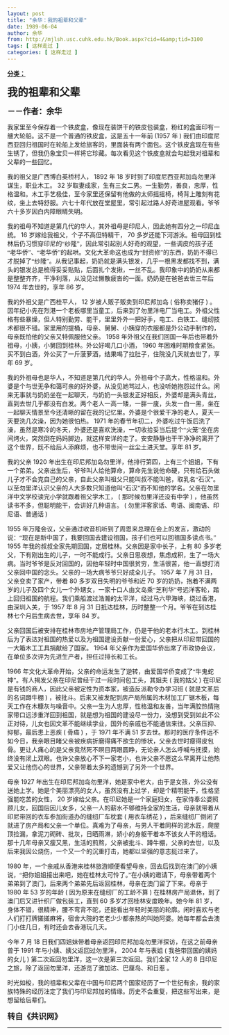 ```yaml
---
layout: post
title: "余华：我的祖辈和父辈"
date: 1989-06-04
author: 余华
from: http://mjlsh.usc.cuhk.edu.hk/Book.aspx?cid=4&amp;tid=3100
tags: [ 这样走过 ]
categories: [ 这样走过 ]
---
```


<div style="margin: 15px 10px 10px 0px;">
<div>
<span id="ctl00_ContentPlaceHolder1_chapter1_SubjectLabel" style="font-weight:bold;text-decoration:underline;">
   分类：
  </span>
</div>
<!--[if gte mso 9]><xml>
 <o:OfficeDocumentSettings>
  <o:AllowPNG/>
 </o:OfficeDocumentSettings>
</xml><![endif]-->
<!--[if gte mso 9]><xml>
 <w:WordDocument>
  <w:View>Normal</w:View>
  <w:Zoom>0</w:Zoom>
  <w:TrackMoves/>
  <w:TrackFormatting/>
  <w:PunctuationKerning/>
  <w:ValidateAgainstSchemas/>
  <w:SaveIfXMLInvalid>false</w:SaveIfXMLInvalid>
  <w:IgnoreMixedContent>false</w:IgnoreMixedContent>
  <w:AlwaysShowPlaceholderText>false</w:AlwaysShowPlaceholderText>
  <w:DoNotPromoteQF/>
  <w:LidThemeOther>EN-US</w:LidThemeOther>
  <w:LidThemeAsian>JA</w:LidThemeAsian>
  <w:LidThemeComplexScript>X-NONE</w:LidThemeComplexScript>
  <w:Compatibility>
   <w:BreakWrappedTables/>
   <w:SnapToGridInCell/>
   <w:WrapTextWithPunct/>
   <w:UseAsianBreakRules/>
   <w:DontGrowAutofit/>
   <w:SplitPgBreakAndParaMark/>
   <w:EnableOpenTypeKerning/>
   <w:DontFlipMirrorIndents/>
   <w:OverrideTableStyleHps/>
   <w:UseFELayout/>
  </w:Compatibility>
  <m:mathPr>
   <m:mathFont m:val="Cambria Math"/>
   <m:brkBin m:val="before"/>
   <m:brkBinSub m:val="&#45;-"/>
   <m:smallFrac m:val="off"/>
   <m:dispDef/>
   <m:lMargin m:val="0"/>
   <m:rMargin m:val="0"/>
   <m:defJc m:val="centerGroup"/>
   <m:wrapIndent m:val="1440"/>
   <m:intLim m:val="subSup"/>
   <m:naryLim m:val="undOvr"/>
  </m:mathPr></w:WordDocument>
</xml><![endif]-->
<!--[if gte mso 9]><xml>
 <w:LatentStyles DefLockedState="false" DefUnhideWhenUsed="true"
  DefSemiHidden="true" DefQFormat="false" DefPriority="99"
  LatentStyleCount="276">
  <w:LsdException Locked="false" Priority="0" SemiHidden="false"
   UnhideWhenUsed="false" QFormat="true" Name="Normal"/>
  <w:LsdException Locked="false" Priority="9" SemiHidden="false"
   UnhideWhenUsed="false" QFormat="true" Name="heading 1"/>
  <w:LsdException Locked="false" Priority="9" QFormat="true" Name="heading 2"/>
  <w:LsdException Locked="false" Priority="9" QFormat="true" Name="heading 3"/>
  <w:LsdException Locked="false" Priority="9" QFormat="true" Name="heading 4"/>
  <w:LsdException Locked="false" Priority="9" QFormat="true" Name="heading 5"/>
  <w:LsdException Locked="false" Priority="9" QFormat="true" Name="heading 6"/>
  <w:LsdException Locked="false" Priority="9" QFormat="true" Name="heading 7"/>
  <w:LsdException Locked="false" Priority="9" QFormat="true" Name="heading 8"/>
  <w:LsdException Locked="false" Priority="9" QFormat="true" Name="heading 9"/>
  <w:LsdException Locked="false" Priority="39" Name="toc 1"/>
  <w:LsdException Locked="false" Priority="39" Name="toc 2"/>
  <w:LsdException Locked="false" Priority="39" Name="toc 3"/>
  <w:LsdException Locked="false" Priority="39" Name="toc 4"/>
  <w:LsdException Locked="false" Priority="39" Name="toc 5"/>
  <w:LsdException Locked="false" Priority="39" Name="toc 6"/>
  <w:LsdException Locked="false" Priority="39" Name="toc 7"/>
  <w:LsdException Locked="false" Priority="39" Name="toc 8"/>
  <w:LsdException Locked="false" Priority="39" Name="toc 9"/>
  <w:LsdException Locked="false" Priority="35" QFormat="true" Name="caption"/>
  <w:LsdException Locked="false" Priority="10" SemiHidden="false"
   UnhideWhenUsed="false" QFormat="true" Name="Title"/>
  <w:LsdException Locked="false" Priority="0" Name="Default Paragraph Font"/>
  <w:LsdException Locked="false" Priority="11" SemiHidden="false"
   UnhideWhenUsed="false" QFormat="true" Name="Subtitle"/>
  <w:LsdException Locked="false" Priority="22" SemiHidden="false"
   UnhideWhenUsed="false" QFormat="true" Name="Strong"/>
  <w:LsdException Locked="false" Priority="20" SemiHidden="false"
   UnhideWhenUsed="false" QFormat="true" Name="Emphasis"/>
  <w:LsdException Locked="false" Priority="59" SemiHidden="false"
   UnhideWhenUsed="false" Name="Table Grid"/>
  <w:LsdException Locked="false" UnhideWhenUsed="false" Name="Placeholder Text"/>
  <w:LsdException Locked="false" Priority="1" SemiHidden="false"
   UnhideWhenUsed="false" QFormat="true" Name="No Spacing"/>
  <w:LsdException Locked="false" Priority="60" SemiHidden="false"
   UnhideWhenUsed="false" Name="Light Shading"/>
  <w:LsdException Locked="false" Priority="61" SemiHidden="false"
   UnhideWhenUsed="false" Name="Light List"/>
  <w:LsdException Locked="false" Priority="62" SemiHidden="false"
   UnhideWhenUsed="false" Name="Light Grid"/>
  <w:LsdException Locked="false" Priority="63" SemiHidden="false"
   UnhideWhenUsed="false" Name="Medium Shading 1"/>
  <w:LsdException Locked="false" Priority="64" SemiHidden="false"
   UnhideWhenUsed="false" Name="Medium Shading 2"/>
  <w:LsdException Locked="false" Priority="65" SemiHidden="false"
   UnhideWhenUsed="false" Name="Medium List 1"/>
  <w:LsdException Locked="false" Priority="66" SemiHidden="false"
   UnhideWhenUsed="false" Name="Medium List 2"/>
  <w:LsdException Locked="false" Priority="67" SemiHidden="false"
   UnhideWhenUsed="false" Name="Medium Grid 1"/>
  <w:LsdException Locked="false" Priority="68" SemiHidden="false"
   UnhideWhenUsed="false" Name="Medium Grid 2"/>
  <w:LsdException Locked="false" Priority="69" SemiHidden="false"
   UnhideWhenUsed="false" Name="Medium Grid 3"/>
  <w:LsdException Locked="false" Priority="70" SemiHidden="false"
   UnhideWhenUsed="false" Name="Dark List"/>
  <w:LsdException Locked="false" Priority="71" SemiHidden="false"
   UnhideWhenUsed="false" Name="Colorful Shading"/>
  <w:LsdException Locked="false" Priority="72" SemiHidden="false"
   UnhideWhenUsed="false" Name="Colorful List"/>
  <w:LsdException Locked="false" Priority="73" SemiHidden="false"
   UnhideWhenUsed="false" Name="Colorful Grid"/>
  <w:LsdException Locked="false" Priority="60" SemiHidden="false"
   UnhideWhenUsed="false" Name="Light Shading Accent 1"/>
  <w:LsdException Locked="false" Priority="61" SemiHidden="false"
   UnhideWhenUsed="false" Name="Light List Accent 1"/>
  <w:LsdException Locked="false" Priority="62" SemiHidden="false"
   UnhideWhenUsed="false" Name="Light Grid Accent 1"/>
  <w:LsdException Locked="false" Priority="63" SemiHidden="false"
   UnhideWhenUsed="false" Name="Medium Shading 1 Accent 1"/>
  <w:LsdException Locked="false" Priority="64" SemiHidden="false"
   UnhideWhenUsed="false" Name="Medium Shading 2 Accent 1"/>
  <w:LsdException Locked="false" Priority="65" SemiHidden="false"
   UnhideWhenUsed="false" Name="Medium List 1 Accent 1"/>
  <w:LsdException Locked="false" UnhideWhenUsed="false" Name="Revision"/>
  <w:LsdException Locked="false" Priority="34" SemiHidden="false"
   UnhideWhenUsed="false" QFormat="true" Name="List Paragraph"/>
  <w:LsdException Locked="false" Priority="29" SemiHidden="false"
   UnhideWhenUsed="false" QFormat="true" Name="Quote"/>
  <w:LsdException Locked="false" Priority="30" SemiHidden="false"
   UnhideWhenUsed="false" QFormat="true" Name="Intense Quote"/>
  <w:LsdException Locked="false" Priority="66" SemiHidden="false"
   UnhideWhenUsed="false" Name="Medium List 2 Accent 1"/>
  <w:LsdException Locked="false" Priority="67" SemiHidden="false"
   UnhideWhenUsed="false" Name="Medium Grid 1 Accent 1"/>
  <w:LsdException Locked="false" Priority="68" SemiHidden="false"
   UnhideWhenUsed="false" Name="Medium Grid 2 Accent 1"/>
  <w:LsdException Locked="false" Priority="69" SemiHidden="false"
   UnhideWhenUsed="false" Name="Medium Grid 3 Accent 1"/>
  <w:LsdException Locked="false" Priority="70" SemiHidden="false"
   UnhideWhenUsed="false" Name="Dark List Accent 1"/>
  <w:LsdException Locked="false" Priority="71" SemiHidden="false"
   UnhideWhenUsed="false" Name="Colorful Shading Accent 1"/>
  <w:LsdException Locked="false" Priority="72" SemiHidden="false"
   UnhideWhenUsed="false" Name="Colorful List Accent 1"/>
  <w:LsdException Locked="false" Priority="73" SemiHidden="false"
   UnhideWhenUsed="false" Name="Colorful Grid Accent 1"/>
  <w:LsdException Locked="false" Priority="60" SemiHidden="false"
   UnhideWhenUsed="false" Name="Light Shading Accent 2"/>
  <w:LsdException Locked="false" Priority="61" SemiHidden="false"
   UnhideWhenUsed="false" Name="Light List Accent 2"/>
  <w:LsdException Locked="false" Priority="62" SemiHidden="false"
   UnhideWhenUsed="false" Name="Light Grid Accent 2"/>
  <w:LsdException Locked="false" Priority="63" SemiHidden="false"
   UnhideWhenUsed="false" Name="Medium Shading 1 Accent 2"/>
  <w:LsdException Locked="false" Priority="64" SemiHidden="false"
   UnhideWhenUsed="false" Name="Medium Shading 2 Accent 2"/>
  <w:LsdException Locked="false" Priority="65" SemiHidden="false"
   UnhideWhenUsed="false" Name="Medium List 1 Accent 2"/>
  <w:LsdException Locked="false" Priority="66" SemiHidden="false"
   UnhideWhenUsed="false" Name="Medium List 2 Accent 2"/>
  <w:LsdException Locked="false" Priority="67" SemiHidden="false"
   UnhideWhenUsed="false" Name="Medium Grid 1 Accent 2"/>
  <w:LsdException Locked="false" Priority="68" SemiHidden="false"
   UnhideWhenUsed="false" Name="Medium Grid 2 Accent 2"/>
  <w:LsdException Locked="false" Priority="69" SemiHidden="false"
   UnhideWhenUsed="false" Name="Medium Grid 3 Accent 2"/>
  <w:LsdException Locked="false" Priority="70" SemiHidden="false"
   UnhideWhenUsed="false" Name="Dark List Accent 2"/>
  <w:LsdException Locked="false" Priority="71" SemiHidden="false"
   UnhideWhenUsed="false" Name="Colorful Shading Accent 2"/>
  <w:LsdException Locked="false" Priority="72" SemiHidden="false"
   UnhideWhenUsed="false" Name="Colorful List Accent 2"/>
  <w:LsdException Locked="false" Priority="73" SemiHidden="false"
   UnhideWhenUsed="false" Name="Colorful Grid Accent 2"/>
  <w:LsdException Locked="false" Priority="60" SemiHidden="false"
   UnhideWhenUsed="false" Name="Light Shading Accent 3"/>
  <w:LsdException Locked="false" Priority="61" SemiHidden="false"
   UnhideWhenUsed="false" Name="Light List Accent 3"/>
  <w:LsdException Locked="false" Priority="62" SemiHidden="false"
   UnhideWhenUsed="false" Name="Light Grid Accent 3"/>
  <w:LsdException Locked="false" Priority="63" SemiHidden="false"
   UnhideWhenUsed="false" Name="Medium Shading 1 Accent 3"/>
  <w:LsdException Locked="false" Priority="64" SemiHidden="false"
   UnhideWhenUsed="false" Name="Medium Shading 2 Accent 3"/>
  <w:LsdException Locked="false" Priority="65" SemiHidden="false"
   UnhideWhenUsed="false" Name="Medium List 1 Accent 3"/>
  <w:LsdException Locked="false" Priority="66" SemiHidden="false"
   UnhideWhenUsed="false" Name="Medium List 2 Accent 3"/>
  <w:LsdException Locked="false" Priority="67" SemiHidden="false"
   UnhideWhenUsed="false" Name="Medium Grid 1 Accent 3"/>
  <w:LsdException Locked="false" Priority="68" SemiHidden="false"
   UnhideWhenUsed="false" Name="Medium Grid 2 Accent 3"/>
  <w:LsdException Locked="false" Priority="69" SemiHidden="false"
   UnhideWhenUsed="false" Name="Medium Grid 3 Accent 3"/>
  <w:LsdException Locked="false" Priority="70" SemiHidden="false"
   UnhideWhenUsed="false" Name="Dark List Accent 3"/>
  <w:LsdException Locked="false" Priority="71" SemiHidden="false"
   UnhideWhenUsed="false" Name="Colorful Shading Accent 3"/>
  <w:LsdException Locked="false" Priority="72" SemiHidden="false"
   UnhideWhenUsed="false" Name="Colorful List Accent 3"/>
  <w:LsdException Locked="false" Priority="73" SemiHidden="false"
   UnhideWhenUsed="false" Name="Colorful Grid Accent 3"/>
  <w:LsdException Locked="false" Priority="60" SemiHidden="false"
   UnhideWhenUsed="false" Name="Light Shading Accent 4"/>
  <w:LsdException Locked="false" Priority="61" SemiHidden="false"
   UnhideWhenUsed="false" Name="Light List Accent 4"/>
  <w:LsdException Locked="false" Priority="62" SemiHidden="false"
   UnhideWhenUsed="false" Name="Light Grid Accent 4"/>
  <w:LsdException Locked="false" Priority="63" SemiHidden="false"
   UnhideWhenUsed="false" Name="Medium Shading 1 Accent 4"/>
  <w:LsdException Locked="false" Priority="64" SemiHidden="false"
   UnhideWhenUsed="false" Name="Medium Shading 2 Accent 4"/>
  <w:LsdException Locked="false" Priority="65" SemiHidden="false"
   UnhideWhenUsed="false" Name="Medium List 1 Accent 4"/>
  <w:LsdException Locked="false" Priority="66" SemiHidden="false"
   UnhideWhenUsed="false" Name="Medium List 2 Accent 4"/>
  <w:LsdException Locked="false" Priority="67" SemiHidden="false"
   UnhideWhenUsed="false" Name="Medium Grid 1 Accent 4"/>
  <w:LsdException Locked="false" Priority="68" SemiHidden="false"
   UnhideWhenUsed="false" Name="Medium Grid 2 Accent 4"/>
  <w:LsdException Locked="false" Priority="69" SemiHidden="false"
   UnhideWhenUsed="false" Name="Medium Grid 3 Accent 4"/>
  <w:LsdException Locked="false" Priority="70" SemiHidden="false"
   UnhideWhenUsed="false" Name="Dark List Accent 4"/>
  <w:LsdException Locked="false" Priority="71" SemiHidden="false"
   UnhideWhenUsed="false" Name="Colorful Shading Accent 4"/>
  <w:LsdException Locked="false" Priority="72" SemiHidden="false"
   UnhideWhenUsed="false" Name="Colorful List Accent 4"/>
  <w:LsdException Locked="false" Priority="73" SemiHidden="false"
   UnhideWhenUsed="false" Name="Colorful Grid Accent 4"/>
  <w:LsdException Locked="false" Priority="60" SemiHidden="false"
   UnhideWhenUsed="false" Name="Light Shading Accent 5"/>
  <w:LsdException Locked="false" Priority="61" SemiHidden="false"
   UnhideWhenUsed="false" Name="Light List Accent 5"/>
  <w:LsdException Locked="false" Priority="62" SemiHidden="false"
   UnhideWhenUsed="false" Name="Light Grid Accent 5"/>
  <w:LsdException Locked="false" Priority="63" SemiHidden="false"
   UnhideWhenUsed="false" Name="Medium Shading 1 Accent 5"/>
  <w:LsdException Locked="false" Priority="64" SemiHidden="false"
   UnhideWhenUsed="false" Name="Medium Shading 2 Accent 5"/>
  <w:LsdException Locked="false" Priority="65" SemiHidden="false"
   UnhideWhenUsed="false" Name="Medium List 1 Accent 5"/>
  <w:LsdException Locked="false" Priority="66" SemiHidden="false"
   UnhideWhenUsed="false" Name="Medium List 2 Accent 5"/>
  <w:LsdException Locked="false" Priority="67" SemiHidden="false"
   UnhideWhenUsed="false" Name="Medium Grid 1 Accent 5"/>
  <w:LsdException Locked="false" Priority="68" SemiHidden="false"
   UnhideWhenUsed="false" Name="Medium Grid 2 Accent 5"/>
  <w:LsdException Locked="false" Priority="69" SemiHidden="false"
   UnhideWhenUsed="false" Name="Medium Grid 3 Accent 5"/>
  <w:LsdException Locked="false" Priority="70" SemiHidden="false"
   UnhideWhenUsed="false" Name="Dark List Accent 5"/>
  <w:LsdException Locked="false" Priority="71" SemiHidden="false"
   UnhideWhenUsed="false" Name="Colorful Shading Accent 5"/>
  <w:LsdException Locked="false" Priority="72" SemiHidden="false"
   UnhideWhenUsed="false" Name="Colorful List Accent 5"/>
  <w:LsdException Locked="false" Priority="73" SemiHidden="false"
   UnhideWhenUsed="false" Name="Colorful Grid Accent 5"/>
  <w:LsdException Locked="false" Priority="60" SemiHidden="false"
   UnhideWhenUsed="false" Name="Light Shading Accent 6"/>
  <w:LsdException Locked="false" Priority="61" SemiHidden="false"
   UnhideWhenUsed="false" Name="Light List Accent 6"/>
  <w:LsdException Locked="false" Priority="62" SemiHidden="false"
   UnhideWhenUsed="false" Name="Light Grid Accent 6"/>
  <w:LsdException Locked="false" Priority="63" SemiHidden="false"
   UnhideWhenUsed="false" Name="Medium Shading 1 Accent 6"/>
  <w:LsdException Locked="false" Priority="64" SemiHidden="false"
   UnhideWhenUsed="false" Name="Medium Shading 2 Accent 6"/>
  <w:LsdException Locked="false" Priority="65" SemiHidden="false"
   UnhideWhenUsed="false" Name="Medium List 1 Accent 6"/>
  <w:LsdException Locked="false" Priority="66" SemiHidden="false"
   UnhideWhenUsed="false" Name="Medium List 2 Accent 6"/>
  <w:LsdException Locked="false" Priority="67" SemiHidden="false"
   UnhideWhenUsed="false" Name="Medium Grid 1 Accent 6"/>
  <w:LsdException Locked="false" Priority="68" SemiHidden="false"
   UnhideWhenUsed="false" Name="Medium Grid 2 Accent 6"/>
  <w:LsdException Locked="false" Priority="69" SemiHidden="false"
   UnhideWhenUsed="false" Name="Medium Grid 3 Accent 6"/>
  <w:LsdException Locked="false" Priority="70" SemiHidden="false"
   UnhideWhenUsed="false" Name="Dark List Accent 6"/>
  <w:LsdException Locked="false" Priority="71" SemiHidden="false"
   UnhideWhenUsed="false" Name="Colorful Shading Accent 6"/>
  <w:LsdException Locked="false" Priority="72" SemiHidden="false"
   UnhideWhenUsed="false" Name="Colorful List Accent 6"/>
  <w:LsdException Locked="false" Priority="73" SemiHidden="false"
   UnhideWhenUsed="false" Name="Colorful Grid Accent 6"/>
  <w:LsdException Locked="false" Priority="19" SemiHidden="false"
   UnhideWhenUsed="false" QFormat="true" Name="Subtle Emphasis"/>
  <w:LsdException Locked="false" Priority="21" SemiHidden="false"
   UnhideWhenUsed="false" QFormat="true" Name="Intense Emphasis"/>
  <w:LsdException Locked="false" Priority="31" SemiHidden="false"
   UnhideWhenUsed="false" QFormat="true" Name="Subtle Reference"/>
  <w:LsdException Locked="false" Priority="32" SemiHidden="false"
   UnhideWhenUsed="false" QFormat="true" Name="Intense Reference"/>
  <w:LsdException Locked="false" Priority="33" SemiHidden="false"
   UnhideWhenUsed="false" QFormat="true" Name="Book Title"/>
  <w:LsdException Locked="false" Priority="37" Name="Bibliography"/>
  <w:LsdException Locked="false" Priority="39" QFormat="true" Name="TOC Heading"/>
 </w:LatentStyles>
</xml><![endif]-->
<!--[if gte mso 10]>
<style>
 /* Style Definitions */
table.MsoNormalTable
	{mso-style-name:"Table Normal";
	mso-tstyle-rowband-size:0;
	mso-tstyle-colband-size:0;
	mso-style-noshow:yes;
	mso-style-priority:99;
	mso-style-parent:"";
	mso-padding-alt:0in 5.4pt 0in 5.4pt;
	mso-para-margin:0in;
	mso-para-margin-bottom:.0001pt;
	mso-pagination:widow-orphan;
	font-size:10.0pt;
	font-family:"Times New Roman";}
</style>
<![endif]-->
<!--StartFragment-->
<p class="MsoNormal">
<o:p>
<b>
<font size="4">
</font>
</b>
</o:p>
</p>
<p class="MsoNormal">
<b>
<span lang="ZH-CN" style="font-family: 宋体;">
<font size="5">
     我的祖辈和父辈
    </font>
</span>
<font size="4">
<o:p>
</o:p>
</font>
</b>
</p>
<p class="MsoNormal">
<b>
<font size="4">
<span lang="ZH-CN" style='font-family:宋体;mso-ascii-font-family:
"Times New Roman"'>
     －－作者：余华
    </span>
<o:p>
</o:p>
</font>
</b>
</p>
<p class="MsoNormal">
<o:p>
<b>
<font size="4">
</font>
</b>
</o:p>
</p>
<p class="MsoNormal">
<span lang="ZH-CN" style='font-family:宋体;mso-ascii-font-family:
"Times New Roman"'>
   我家里至今保存着一个铁皮盒，像现在装饼干的铁皮包装盒，粉红的盒面印有一艘大轮船。这不是一个普通的铁皮盒，这是五十一年前
  </span>
  (1957
  <span lang="ZH-CN" style='font-family:宋体;mso-ascii-font-family:"Times New Roman"'>
   年
  </span>
  )
  <span lang="ZH-CN" style='font-family:宋体;mso-ascii-font-family:"Times New Roman"'>
   我们由印度尼西亚回归祖国时在轮船上发给旅客的，里面装有两个面包。这个铁皮盒现在有些生锈了，但我仍象宝贝一样将它珍藏。每次看见这个铁皮盒就会勾起我对祖辈和父辈的一些回忆。
  </span>
<o:p>
</o:p>
</p>
<p class="MsoNormal">
<span lang="ZH-CN" style='font-family:宋体;mso-ascii-font-family:
"Times New Roman"'>
   我的祖父是广西博白英桥村人，
  </span>
  1892
  <span lang="ZH-CN" style='font-family:
宋体;mso-ascii-font-family:"Times New Roman"'>
   年
  </span>
  18
  <span lang="ZH-CN" style='font-family:宋体;mso-ascii-font-family:"Times New Roman"'>
   岁时到了印度尼西亚邦加岛勿里洋谋生，职业木工。
  </span>
  32
  <span lang="ZH-CN" style='font-family:宋体;mso-ascii-font-family:"Times New Roman"'>
   岁取妻成家，生有三女二男。一生勤劳，善良，忠厚，性格温和。木工手艺极佳，至今家里还保留有他做的太师摇摇椅，椅背上雕刻有花纹，坐上去特舒服。六七十年代放在堂屋里，常引起过路人好奇进屋观看。爷爷六十多岁因白内障眼睛失明。
  </span>
<o:p>
</o:p>
</p>
<p class="MsoNormal">
<span lang="ZH-CN" style='font-family:宋体;mso-ascii-font-family:
"Times New Roman"'>
   我的祖母不知道是第几代的华人，其外祖母是印尼人，因此她有四分之一印尼血统。
  </span>
  16
  <span lang="ZH-CN" style='font-family:宋体;mso-ascii-font-family:"Times New Roman"'>
   岁嫁给我祖父，个子不高但特精干，
  </span>
  70
  <span lang="ZH-CN" style='font-family:宋体;mso-ascii-font-family:"Times New Roman"'>
   多岁还能下河游泳。祖母回到桂林后仍习惯穿印尼的“纱隆”，因此常引起别人好奇的观望，一些调皮的孩子还“老华侨”、“老华侨”的起哄。文化大革命这也成为“封资修”的东西，奶奶不得已才脱掉了“纱隆”。从我记事起，奶奶就是满头银发，几乎一根黑发都找不到，满头的银发总是梳得妥妥贴贴，后面扎个发揪，一丝不乱。我印象中的奶奶从来都是整整齐齐，干净利落，从没见过懒散疲沓的一面。奶奶是在爸爸去世三年后
  </span>
  1974
  <span lang="ZH-CN" style='font-family:宋体;mso-ascii-font-family:"Times New Roman"'>
   年去世的，享年
  </span>
  86
  <span lang="ZH-CN" style='font-family:宋体;mso-ascii-font-family:"Times New Roman"'>
   岁。
  </span>
<o:p>
</o:p>
</p>
<p class="MsoNormal">
<span lang="ZH-CN" style='font-family:宋体;mso-ascii-font-family:
"Times New Roman"'>
   我的外祖父是广西桂平人，
  </span>
  12
  <span lang="ZH-CN" style='font-family:
宋体;mso-ascii-font-family:"Times New Roman"'>
   岁被人贩子贩卖到印尼邦加岛
  </span>
  (
  <span lang="ZH-CN" style='font-family:宋体;mso-ascii-font-family:"Times New Roman"'>
   俗称卖猪仔
  </span>
  )
  <span lang="ZH-CN" style='font-family:宋体;mso-ascii-font-family:"Times New Roman"'>
   。因年纪小先在烈港一个老板哪里当童工，后来到了勿里洋电厂当电工。外祖父性格有些暴燥，但人特别勤劳、能干，里里外外一把好手，电工、白铁工、缝纫技术都很不错。家里用的提桶，母亲、舅舅、小姨穿的衣服都是外公动手制作的，母亲既怕他的父亲又特佩服他父亲。
  </span>
  1958
  <span lang="ZH-CN" style='font-family:宋体;mso-ascii-font-family:"Times New Roman"'>
   年外祖父在我们回国一年后也带着外祖母，小姨，小舅回到桂林。外公好喝几口小酒，
  </span>
  1960
  <span lang="ZH-CN" style='font-family:宋体;mso-ascii-font-family:"Times New Roman"'>
   年困难时期粮食紧张。买不到白酒，外公买了一斤菠萝酒，结果喝了拉肚子，住院没几天就去世了，享年
  </span>
  69
  <span lang="ZH-CN" style='font-family:宋体;mso-ascii-font-family:"Times New Roman"'>
   岁。
  </span>
<o:p>
</o:p>
</p>
<p class="MsoNormal">
<span lang="ZH-CN" style='font-family:宋体;mso-ascii-font-family:
"Times New Roman"'>
   我的外祖母也是华人，不知道是第几代的华人。外祖母个子高大，性格温和。外婆是个与世无争和蔼可亲的好外婆，从没见她骂过人，也没听她抱怨过什么。闲来无事就与奶奶坐在一起聊天，与奶奶一头银发正好相反，外婆却是满头青丝，直到去世几乎都没有白发。两个老人一高一矮，一胖一廋，头发一白一黑，坐在一起聊天情景至今还清晰的留在我的记忆里。外婆是个很爱干净的老人，夏天一天要洗几次澡，因为她很怕热。
  </span>
  1971
  <span lang="ZH-CN" style='font-family:宋体;mso-ascii-font-family:"Times New Roman"'>
   年的春节年初二，外婆吃过午饭后洗了澡，虽然是寒冷的冬天，外婆还是喜欢洗澡，一切收拾妥当后提个“火笼”坐在房间烤火，突然倒在妈妈脚边，就这样安详的走了。安安静静也干干净净的离开了这个世界，既不给后人添麻烦，也不带世间一丝尘土进天堂。享年
  </span>
  81
  <span lang="ZH-CN" style='font-family:宋体;mso-ascii-font-family:"Times New Roman"'>
   岁。
  </span>
<o:p>
</o:p>
</p>
<p class="MsoNormal">
<span lang="ZH-CN" style='font-family:宋体;mso-ascii-font-family:
"Times New Roman"'>
   我的父亲
  </span>
  1920
  <span lang="ZH-CN" style='font-family:宋体;
mso-ascii-font-family:"Times New Roman"'>
   年出生在印尼邦加岛勿里洋，他排行第四，上有三个姐姐，下有一个弟弟。父亲出生后，爷爷叫人给他算命，算命先生说他命硬，只有给石头做儿子才不会克自己的父亲，自此父亲叫祖父只能叫叔不能叫爸，取乳名“石汉”。以至勿里洋认识父亲的人大多数只知道他叫“石汉”而不知他的学名。父亲在勿里洋中文学校读完小学就跟着祖父学木工，
  </span>
  (
  <span lang="ZH-CN" style='font-family:宋体;mso-ascii-font-family:"Times New Roman"'>
   那时候勿里洋还没有中学
  </span>
  )
  <span lang="ZH-CN" style='font-family:宋体;mso-ascii-font-family:"Times New Roman"'>
   ，他虽然读书不多，但聪明能干，会讲好几种语言。
  </span>
  (
  <span lang="ZH-CN" style='font-family:宋体;mso-ascii-font-family:"Times New Roman"'>
   勿里洋客家话、粤语、闽南语、印尼语、普通话
  </span>
  )
  <o:p>
</o:p>
</p>
<p class="MsoNormal">
  1955
  <span lang="ZH-CN" style='font-family:宋体;mso-ascii-font-family:
"Times New Roman"'>
   年万隆会议，父亲通过收音机听到了周恩来总理在会上的发言，激动的说：“现在是新中国了，我要回国去建设祖国，孩子们也可以回祖国多读点书。”
  </span>
  1955
  <span lang="ZH-CN" style='font-family:宋体;mso-ascii-font-family:"Times New Roman"'>
   年我的叔叔全家先期回国，定居桂林。父亲因是家中长子，上有
  </span>
  80
  <span lang="ZH-CN" style='font-family:宋体;mso-ascii-font-family:"Times New Roman"'>
   多岁老父，下有刚出生的儿子，一时不能成行。父亲日思夜想，焦虑成积，生了一场大病。当时爷爷是反对回国的，因他年轻时中国很贫穷，生活很苦，他一直想打消父亲回中国的念头。父亲的一场大病爷爷只好成全儿子。
  </span>
  1957
  <span lang="ZH-CN" style='font-family:宋体;mso-ascii-font-family:"Times New Roman"'>
   年
  </span>
  7
  <span lang="ZH-CN" style='font-family:宋体;mso-ascii-font-family:"Times New Roman"'>
   月
  </span>
  31
  <span lang="ZH-CN" style='font-family:宋体;mso-ascii-font-family:"Times New Roman"'>
   日，父亲变卖了家产，带着
  </span>
  80
  <span lang="ZH-CN" style='font-family:宋体;mso-ascii-font-family:"Times New Roman"'>
   多岁双目失明的爷爷和近
  </span>
  70
  <span lang="ZH-CN" style='font-family:宋体;mso-ascii-font-family:"Times New Roman"'>
   岁的奶奶，抱着不满两岁的儿子及四个女儿一个外甥女，一家十口人由文岛乘“芝利华”号远洋客轮，踏上回归祖国的航程。我们乘船渡过浩瀚的太平洋，经过马六甲海峡，绕过香港，由深圳入关，于
  </span>
  1957
  <span lang="ZH-CN" style='font-family:宋体;mso-ascii-font-family:"Times New Roman"'>
   年
  </span>
  8
  <span lang="ZH-CN" style='font-family:宋体;mso-ascii-font-family:"Times New Roman"'>
   月
  </span>
  31
  <span lang="ZH-CN" style='font-family:宋体;mso-ascii-font-family:"Times New Roman"'>
   日抵达桂林，历时整整一个月。爷爷在到达桂林七个月后生病去世，享年
  </span>
  84
  <span lang="ZH-CN" style='font-family:宋体;mso-ascii-font-family:"Times New Roman"'>
   岁。
  </span>
<o:p>
</o:p>
</p>
<p class="MsoNormal">
<span lang="ZH-CN" style='font-family:宋体;mso-ascii-font-family:
"Times New Roman"'>
   父亲回国后被安排在桂林市房地产管理局工作，仍是干他的老本行木工。到桂林后为了表达对祖国的热爱以及为祖国建设贡献一份爱心，父亲把从印尼带回国的一大箱木工工具捐献给了国家。
  </span>
  1964
  <span lang="ZH-CN" style='font-family:宋体;mso-ascii-font-family:"Times New Roman"'>
   年父亲作为爱国华侨出席了市政协会议，在单位多次评为先进生产者，担任过排长和工长。
  </span>
<o:p>
</o:p>
</p>
<p class="MsoNormal">
  1966
  <span lang="ZH-CN" style='font-family:宋体;mso-ascii-font-family:
"Times New Roman"'>
   年文化大革命开始，父亲的命运发生了逆转，由爱国华侨变成了“牛鬼蛇神”。有人揭发父亲在印尼曾经干过一段时间包工头，其姐夫
  </span>
  (
  <span lang="ZH-CN" style='font-family:宋体;mso-ascii-font-family:"Times New Roman"'>
   我的姑父
  </span>
  )
  <span lang="ZH-CN" style='font-family:宋体;mso-ascii-font-family:"Times New Roman"'>
   在印尼是有钱的商人，因此父亲被定性为资本家，被造反派勒令办学习班
  </span>
  (
  <span lang="ZH-CN" style='font-family:宋体;mso-ascii-font-family:"Times New Roman"'>
   就是文革后的名词蹲牛棚
  </span>
  )
  <span lang="ZH-CN" style='font-family:宋体;mso-ascii-font-family:"Times New Roman"'>
   ，被批斗。后来又被发配到房产局所属的木材加工厂锯木板，每天工作在木糠灰与噪音中。父亲一生为人忠厚，性格温和友善，当年满腔热情拖家带口远涉重洋回到祖国，就是想为祖国的建设尽一份力，没想到受到如此不公正对待，儿女也因文革不能继续学业，国外的亲戚也不能通信来往。父亲压抑、抑郁，最后患上恶疾
  </span>
  (
  <span lang="ZH-CN" style='font-family:宋体;mso-ascii-font-family:"Times New Roman"'>
   骨癌
  </span>
  )
  <span lang="ZH-CN" style='font-family:宋体;mso-ascii-font-family:"Times New Roman"'>
   ，于
  </span>
  1971
  <span lang="ZH-CN" style='font-family:宋体;mso-ascii-font-family:"Times New Roman"'>
   年不满
  </span>
  51
  <span lang="ZH-CN" style='font-family:宋体;mso-ascii-font-family:"Times New Roman"'>
   岁去世。那时的医疗条件远不如今日，我亲眼目睹父亲被疾病折磨得痛不欲生的惨状，父亲去世时瘦得皮包骨。更让人痛心的是父亲竟然死不瞑目两眼圆睁，无论亲人怎么呼喊与抚摸，始终没有闭上双眼。也许父亲放心不下一家老小，也许父亲不愿这么早离开让他热爱又让他伤心的世界，父亲带着太多的遗憾到了另外一个世界。
  </span>
<o:p>
</o:p>
</p>
<p class="MsoNormal">
<span lang="ZH-CN" style='font-family:宋体;mso-ascii-font-family:
"Times New Roman"'>
   母亲
  </span>
  1927
  <span lang="ZH-CN" style='font-family:宋体;
mso-ascii-font-family:"Times New Roman"'>
   年出生在印尼邦加岛勿里洋，她是家中老大，由于是女孩，外公没有送她上学。她是个美丽漂亮的女人，虽然没有上过学，却是个精明能干，性格坚强能吃苦的女性，
  </span>
  20
  <span lang="ZH-CN" style='font-family:宋体;mso-ascii-font-family:"Times New Roman"'>
   岁嫁给父亲。在印尼她是一个家庭妇女，在家侍奉公婆照顾儿女，回国后因儿女多，父亲一人的薪水不够维持全家的生活，母亲就带着从印尼带回的衣车参加街道办的缝纫厂车枕套
  </span>
  (
  <span lang="ZH-CN" style='font-family:宋体;mso-ascii-font-family:"Times New Roman"'>
   用衣车绣花
  </span>
  )
  <span lang="ZH-CN" style='font-family:宋体;mso-ascii-font-family:"Times New Roman"'>
   ，后来缝纫厂倒闭了就进了房产局和父亲一个单位。真难为了母亲，与男人干着同样的泥水匠，爬屋顶捡漏，拿泥刀砌砖、批灰，日晒雨淋，娇小的身躯干着本不该女人干的粗话。那十几年母亲又瘦又黑，生活的煎熬，父亲被批斗、蹲牛棚，父亲的去世，以及后来我因公烧伤，一个又一个的沉重打击，她都以坚强的意志挺过来了。
  </span>
<o:p>
</o:p>
</p>
<p class="MsoNormal">
  1980
  <span lang="ZH-CN" style='font-family:宋体;mso-ascii-font-family:
"Times New Roman"'>
   年，一个亲戚从香港来桂林旅游顺便看望母亲，回去后找到在澳门的小姨说，“把你姐姐接出来吧，她在桂林太可怜了。”在小姨的邀请下，母亲带着两个弟弟到了澳门，后来两个弟弟先后返回桂林，母亲在澳门留了下来。母亲于
  </span>
  1980
  <span lang="ZH-CN" style='font-family:宋体;mso-ascii-font-family:"Times New Roman"'>
   年
  </span>
  53
  <span lang="ZH-CN" style='font-family:宋体;mso-ascii-font-family:"Times New Roman"'>
   岁的年龄
  </span>
  (
  <span lang="ZH-CN" style='font-family:宋体;mso-ascii-font-family:"Times New Roman"'>
   因为原来在缝纫厂的工龄不算
  </span>
  )
  <span lang="ZH-CN" style='font-family:宋体;mso-ascii-font-family:"Times New Roman"'>
   在桂林房产局退休，到了澳门后又进针织厂做包装工，直到
  </span>
  60
  <span lang="ZH-CN" style='font-family:宋体;mso-ascii-font-family:"Times New Roman"'>
   多岁才回桂林安度晚年。她今年
  </span>
  81
  <span lang="ZH-CN" style='font-family:宋体;mso-ascii-font-family:"Times New Roman"'>
   岁，身体不错，很精神，腰不弯背不驼，还能看出年轻时美丽的轮廓。闲时喜欢与老人们打打牌搓搓麻将，宿舍大院的老老少少都亲热的叫她阿婆。她每年都会去澳门小住几日，有时还会去香港玩几天。
  </span>
<o:p>
</o:p>
</p>
<p class="MsoNormal">
<span lang="ZH-CN" style='font-family:宋体;mso-ascii-font-family:
"Times New Roman"'>
   今年
  </span>
  7
  <span lang="ZH-CN" style='font-family:宋体;mso-ascii-font-family:
"Times New Roman"'>
   月
  </span>
  18
  <span lang="ZH-CN" style='font-family:宋体;mso-ascii-font-family:
"Times New Roman"'>
   日我们四姐妹带着母亲返回印尼邦加岛勿里洋探访，在这之前母亲曾于
  </span>
  1991
  <span lang="ZH-CN" style='font-family:宋体;mso-ascii-font-family:"Times New Roman"'>
   年与小姨、姨父返回过勿里洋，
  </span>
  2004
  <span lang="ZH-CN" style='font-family:宋体;mso-ascii-font-family:"Times New Roman"'>
   年与表姐
  </span>
  (
  <span lang="ZH-CN" style='font-family:宋体;mso-ascii-font-family:"Times New Roman"'>
   我爸带回国的姨妈的女儿
  </span>
  )
  <span lang="ZH-CN" style='font-family:宋体;mso-ascii-font-family:"Times New Roman"'>
   第二次返回勿里洋，这一次是第三次返回。我们全家
  </span>
  12
  <span lang="ZH-CN" style='font-family:宋体;mso-ascii-font-family:"Times New Roman"'>
   人的
  </span>
  8
  <span lang="ZH-CN" style='font-family:宋体;mso-ascii-font-family:"Times New Roman"'>
   日印尼之旅，除了返回勿里洋，还游览了雅加达、巴厘岛、和日惹
  </span>
<span lang="ZH-CN">
</span>
<span lang="ZH-CN" style='font-family:宋体;mso-ascii-font-family:
"Times New Roman"'>
   。
  </span>
<o:p>
</o:p>
</p>
<p class="MsoNormal">
<span lang="ZH-CN" style='font-family:宋体;mso-ascii-font-family:
"Times New Roman"'>
   时光如梭，我的祖辈和父辈在中国与印尼两个国家经历了一个世纪有余，我的家族特殊的经历注定了我们与印尼邦加的情缘。历史不会重复，把这些写出来，是想留给后辈们。
  </span>
<o:p>
</o:p>
</p>
<p class="MsoNormal">
<o:p>
<b>
<font size="4">
</font>
</b>
</o:p>
</p>
<div style="mso-element:para-border-div;border:none;border-bottom:solid windowtext 1.0pt;
mso-border-bottom-alt:solid windowtext .5pt;padding:0in 0in 0in 0in">
<p class="MsoNormal" style="border:none;mso-border-bottom-alt:solid windowtext .5pt;
padding:0in;mso-padding-alt:0in 0in 0in 0in">
<span lang="ZH-CN" style='font-family:
宋体;mso-ascii-font-family:"Times New Roman"'>
<b>
<font size="4">
      转自《共识网》
     </font>
</b>
</span>
<o:p>
</o:p>
</p>
</div>
<!--EndFragment-->
</div>
